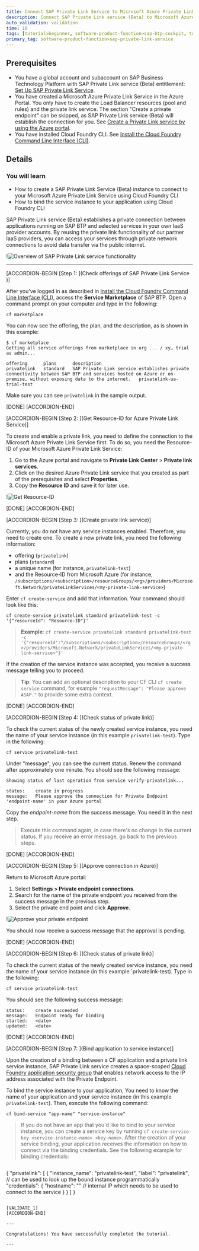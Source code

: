 ```yaml
---
title: Connect SAP Private Link Service to Microsoft Azure Private Link Service
description: Connect SAP Private Link service (Beta) to Microsoft Azure Private Link Service with Cloud Foundry CLI and bind the service instance to your app or create a service key.
auto_validation: validation
time: 10
tags: [tutorial>beginner, software-product-function>sap-btp-cockpit, tutorial>license, software-product-function>sap-private-link-service, software-product-function>sap-btp-command-line-interface]
primary_tag: software-product-function>sap-private-link-service
---
```


## Prerequisites
 - You have a global account and subaccount on SAP Business Technology Platform with SAP Private Link service (Beta) entitlement: [Set Up SAP Private Link Service](private-link-onboarding).
  - You have created a Microsoft Azure Private Link Service in the Azure Portal. You only have to create the Load Balancer resources (pool and rules) and the private link service. The section "Create a private endpoint" can be skipped, as SAP Private Link service (Beta) will establish the connection for you. See [Create a Private Link service by using the Azure portal](https://docs.microsoft.com/en-us/azure/private-link/create-private-link-service-portal).
 - You have installed Cloud Foundry CLI. See [Install the Cloud Foundry Command Line Interface (CLI)](cp-cf-download-cli).


## Details
### You will learn
  - How to create a SAP Private Link Service (Beta) instance to connect to your Microsoft Azure Private Link Service using Cloud Foundry CLI
  - How to bind the service instance to your application using Cloud Foundry CLI

SAP Private Link service (Beta) establishes a private connection between applications running on SAP BTP and selected services in your own IaaS provider accounts. By reusing the private link functionality of our partner IaaS providers, you can access your services through private network connections to avoid data transfer via the public internet.

!![Overview of SAP Private Link service functionality](private-endpoint-overview.png)

---

[ACCORDION-BEGIN [Step 1: ](Check offerings of SAP Private Link Service )]

After you've logged in as described in [Install the Cloud Foundry Command Line Interface (CLI)](cp-cf-download-cli), access the **Service Marketplace** of SAP BTP. Open a command prompt on your computer and type in the following:

```Shell/Bash
cf marketplace
```

You can now see the offering, the plan, and the description, as is shown in this example:

```Shell/Bash
$ cf marketplace
Getting all service offerings from marketplace in org ... / xy… trial as admin...

offering      plans      description                                                                                                                                                    
privatelink   standard   SAP Private Link service establishes private connectivity between SAP BTP and services hosted on Azure or on-premise, without exposing data to the internet.   privatelink-ua-trial-test
```

Make sure you can see `privatelink` in the sample output.

[DONE]
[ACCORDION-END]

[ACCORDION-BEGIN [Step 2: ](Get Resource-ID for Azure Private Link Service)]

To create and enable a private link, you need to define the connection to the Microsoft Azure Private Link Service first. To do so, you need the Resource-ID of your Microsoft Azure Private Link Service:

1. Go to the Azure portal and navigate to **Private Link Center** > **Private link services**.
2. Click on the desired Azure Private Link service that you created as part of the prerequisites and select **Properties**.
3.	Copy the **Resource ID** and save it for later use.

!![Get Resource-ID](private-endpoint-resource-ID.png)

[DONE]
[ACCORDION-END]

[ACCORDION-BEGIN [Step 3: ](Create private link service)]

Currently, you do not have any service instances enabled. Therefore, you need to create one. To create a new private link, you need the following information:

- offering (`privatelink`)
- plans (`standard`)
- a unique name (for instance, `privatelink-test`)
- and the Resource-ID from Microsoft Azure (for instance, `/subscriptions/<subscription>/resourceGroups/<rg>/providers/Microsoft.Network/privateLinkServices/<my-private-link-service>`)

Enter `cf create-service` and add that information. Your command should look like this:

```Shell/Bash
cf create-service privatelink standard privatelink-test -c '{"resourceId": "Resource-ID"}'
```

> **Example**:
`cf create-service privatelink standard privatelink-test -c '{"resourceId":"/subscriptions/<subscription>/resourceGroups/<rg>/providers/Microsoft.Network/privateLinkServices/<my-private-link-service>"}'`

If the creation of the service instance was accepted, you receive a success message telling you to proceed.

> **Tip**: You can add an optional description to your CF CLI `cf create service` command, for example `"requestMessage": "Please approve ASAP."` to provide some extra context.

[DONE]
[ACCORDION-END]

[ACCORDION-BEGIN [Step 4: ](Check status of private link)]

To check the current status of the newly created service instance, you need the name of your service instance (in this example `privatelink-test`). Type in the following:

```Shell/Bash
cf service privatelink-test
```

Under "message", you can see the current status. Renew the command after approximately one minute. You should see the following message:

```Shell/Bash
Showing status of last operation from service verify-privatelink...

status:    create in progress
message:   Please approve the connection for Private Endpoint 'endpoint-name' in your Azure portal
```

Copy the *endpoint-name* from the success message. You need it in the next step.

> Execute this command again, in case there's no change in the current status. If you receive an error message, go back to the previous steps.

[DONE]
[ACCORDION-END]

[ACCORDION-BEGIN [Step 5: ](Approve connection in Azure)]

Return to Microsoft Azure portal:

1. Select **Settings > Private endpoint connections**.
2. Search for the name of the private endpoint you received from the success message in the previous step.
3. Select the private end point and click **Approve**.

!![Approve your private endpoint](Private-endpoint-approve-connection-azure.png)

You should now receive a success message that the approval is pending.

[DONE]
[ACCORDION-END]

[ACCORDION-BEGIN [Step 6: ](Check status of private link)]

To check the current status of the newly created service instance, you need the name of your service instance (in this example `privatelink-test). Type in the following:

```Shell/Bash
cf service privatelink-test
```

You should see the following success message:

```Shell/Bash
status:    create succeeded
message:   Endpoint ready for binding
started:   <date>
updated:   <date>
```

[DONE]
[ACCORDION-END]

[ACCORDION-BEGIN [Step 7: ](Bind application to service instance)]

Upon the creation of a binding between a CF application and a private link service instance, SAP Private Link service creates a space-scoped [Cloud Foundry application security group](https://docs.cloudfoundry.org/concepts/asg.html) that enables network access to the IP address associated with the Private Endpoint.

To bind the service instance to your application, You need to know the name of your application and your service instance (in this example ```privatelink-test```). Then, execute the following command:

```Shell/Bash
cf bind-service "app-name" "service-instance"
```

> If you do not have an app that you'd like to bind to your service instance, you can create a service key by running ```cf create-service-key <service-instance-name> <key-name>```.
 After the creation of your service binding, your application receives the information on how to connect via the binding credentials. See the following example for binding credentials:

> ```JSON
{
  "privatelink": [
      {
        "instance_name": "privatelink-test",
        "label": "privatelink", // can be used to look up the bound instance programmatically
        "credentials": {
          "hostname": "<private-link-IP>" // internal IP which needs to be used to connect to the service
        }
      }
  ]
}
```

[VALIDATE_1]
[ACCORDION-END]

---

Congratulations! You have successfully completed the tutorial.

---
